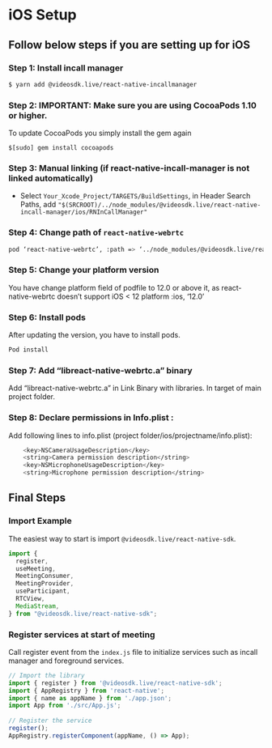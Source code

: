 # iOS Setup

## Follow below steps if you are setting up for iOS

### Step 1: Install incall manager

```sh title="Install react-native-incallmanager"
$ yarn add @videosdk.live/react-native-incallmanager
```

### Step 2: IMPORTANT: Make sure you are using CocoaPods 1.10 or higher.

To update CocoaPods you simply install the gem again

```gem title="Update cocoapods"
$[sudo] gem install cocoapods
```

### Step 3: Manual linking (if react-native-incall-manager is not linked automatically)

- Select `Your_Xcode_Project/TARGETS/BuildSettings`, in Header Search Paths, add `"$(SRCROOT)/../node_modules/@videosdk.live/react-native-incall-manager/ios/RNInCallManager"`

### Step 4: Change path of `react-native-webrtc`

```sh title="Change path of react-native-webrtc"
pod ‘react-native-webrtc’, :path => ‘../node_modules/@videosdk.live/react-native-webrtc’
```

### Step 5: Change your platform version

You have change platform field of podfile to 12.0 or above it, as react-native-webrtc doesn’t support iOS < 12
platform :ios, ‘12.0’

### Step 6: Install pods

After updating the version, you have to install pods.

```sh title="Install pods"
Pod install
```

### Step 7: Add “libreact-native-webrtc.a” binary

Add “libreact-native-webrtc.a” in Link Binary with libraries. In target of main project folder.

### Step 8: Declare permissions in Info.plist :

Add following lines to info.plist (project folder/ios/projectname/info.plist):

```sh title="Update permissions"
	<key>NSCameraUsageDescription</key>
	<string>Camera permission description</string>
	<key>NSMicrophoneUsageDescription</key>
	<string>Microphone permission description</string>
```

## Final Steps

### Import Example

The easiest way to start is import `@videosdk.live/react-native-sdk`.

```javascript title="meeting.js"
import {
  register,
  useMeeting,
  MeetingConsumer,
  MeetingProvider,
  useParticipant,
  RTCView,
  MediaStream,
} from "@videosdk.live/react-native-sdk";
```

### Register services at start of meeting

Call register event from the `index.js` file to initialize services such as incall manager and foreground services.

```js title="index.js"
// Import the library
import { register } from '@videosdk.live/react-native-sdk';
import { AppRegistry } from 'react-native';
import { name as appName } from './app.json';
import App from './src/App.js';
​
// Register the service
register();
AppRegistry.registerComponent(appName, () => App);
```
